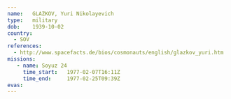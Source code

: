 ```yaml
---
name:	GLAZKOV, Yuri Nikolayevich
type:	military
dob:	1939-10-02
country:
  - SOV
references:
  - http://www.spacefacts.de/bios/cosmonauts/english/glazkov_yuri.htm
missions:
   - name: Soyuz 24
     time_start:   1977-02-07T16:11Z
     time_end:     1977-02-25T09:39Z
evas:
---
```

